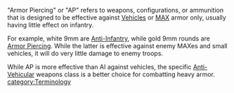 "Armor Piercing" or "AP" refers to weapons, configurations, or
ammunition that is designed to be effective against
[Vehicles](category:_Vehicles.md) or [MAX](../items/Mechanized_Assault_Exo-Suit.md) armor
only, usually having little effect on infantry.

For example, white 9mm are [Anti-Infantry](Anti-Infantry.md),
while gold 9mm rounds are [Armor Piercing](Armor_Piercing.md).
While the latter is effective against enemy MAXes and small vehicles, it
will do very little damage to enemy troops.

While AP is more effective than AI against vehicles, the specific
[Anti-Vehicular](../certifications/Anti-Vehicular.md) weapons class is a better
choice for combatting heavy armor.
[category:Terminology](category:Terminology.md)
